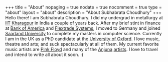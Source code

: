 +++
title = "About"
nopaging = true
nodate = true
nocomment = true
type = "about"
layout = "about"
description = "About Subhabrata Choudhury"
+++
Hello there! I am Subhabrata Choudhury. I did my undergrad in metallurgy at <a target="_blank" href="https://en.wikipedia.org/wiki/Indian_Institute_of_Technology_Kharagpur">IIT Kharagpur</a> in India a couple of years back. After my brief stint in finance at <a target="_blank" href="https://en.wikipedia.org/wiki/Bank_of_America">Bank of America</a> and <a target="_blank" href="https://flextrade.com/about/">Flextrade Systems</a>, I moved to Germany and joined <a target="_blank" href="https://en.wikipedia.org/wiki/Saarland_University">Saarland University</a> to complete my masters in computer science. Currently I am in the UK as a PhD candidate at the <a target="_blank" href="https://en.wikipedia.org/wiki/University_of_Oxford">University of Oxford</a>. I love music, theatre and arts; and suck spectacularly at all of them. My current favorite music artists are <a target="_blank" href="https://en.wikipedia.org/wiki/Pink_Floyd">Pink Floyd</a> and many of the <a target="_blank" href="https://www.residentadvisor.net/record-label.aspx?id=1550">Anjuna</a> <a target="_blank" href="https://www.residentadvisor.net/record-label.aspx?id=643">artists</a>. I love to travel and intend to write all about it soon. :)
         
